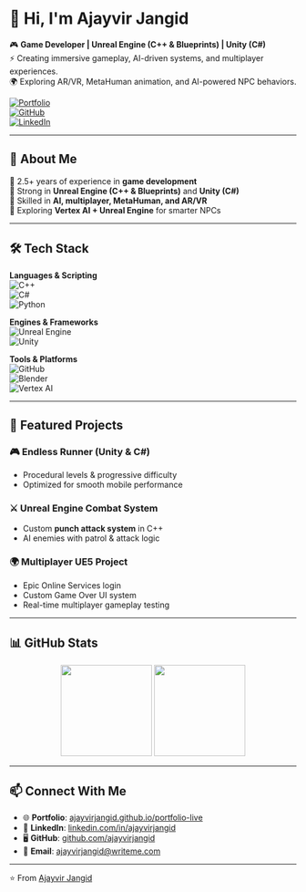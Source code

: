 # 👋 Hi, I'm Ajayvir Jangid  

🎮 **Game Developer | Unreal Engine (C++ & Blueprints) | Unity (C#)**  
⚡ Creating immersive gameplay, AI-driven systems, and multiplayer experiences.  
🌍 Exploring AR/VR, MetaHuman animation, and AI-powered NPC behaviors.  

[![Portfolio](https://img.shields.io/badge/🌐%20Portfolio-ajayvirjangid.github.io-blue?style=for-the-badge)](https://ajayvirjangid.github.io/portfolio-live/)  
[![GitHub](https://img.shields.io/badge/GitHub-ajayvirjangid-black?style=for-the-badge&logo=github)](https://github.com/ajayvirjangid)  
[![LinkedIn](https://img.shields.io/badge/LinkedIn-ajayvirjangid-blue?style=for-the-badge&logo=linkedin)](https://in.linkedin.com/in/ajayvir-jangid-b3193a225)  

---

## 🚀 About Me  

🔹 2.5+ years of experience in **game development**  
🔹 Strong in **Unreal Engine (C++ & Blueprints)** and **Unity (C#)**  
🔹 Skilled in **AI, multiplayer, MetaHuman, and AR/VR**  
🔹 Exploring **Vertex AI + Unreal Engine** for smarter NPCs  

---

## 🛠️ Tech Stack  

**Languages & Scripting**  
![C++](https://img.shields.io/badge/C++-00599C?style=for-the-badge&logo=cplusplus&logoColor=white)  
![C#](https://img.shields.io/badge/C%23-239120?style=for-the-badge&logo=c-sharp&logoColor=white)  
![Python](https://img.shields.io/badge/Python-3776AB?style=for-the-badge&logo=python&logoColor=white)  

**Engines & Frameworks**  
![Unreal Engine](https://img.shields.io/badge/Unreal%20Engine-0E1128?style=for-the-badge&logo=unrealengine&logoColor=white)  
![Unity](https://img.shields.io/badge/Unity-000000?style=for-the-badge&logo=unity&logoColor=white)  

**Tools & Platforms**  
![GitHub](https://img.shields.io/badge/GitHub-181717?style=for-the-badge&logo=github)  
![Blender](https://img.shields.io/badge/Blender-F5792A?style=for-the-badge&logo=blender&logoColor=white)  
![Vertex AI](https://img.shields.io/badge/Vertex%20AI-4285F4?style=for-the-badge&logo=googlecloud&logoColor=white)  

---

## 🎯 Featured Projects  

### 🎮 Endless Runner (Unity & C#)  
- Procedural levels & progressive difficulty  
- Optimized for smooth mobile performance  

### ⚔️ Unreal Engine Combat System  
- Custom **punch attack system** in C++  
- AI enemies with patrol & attack logic  

### 🌍 Multiplayer UE5 Project  
- Epic Online Services login  
- Custom Game Over UI system  
- Real-time multiplayer gameplay testing  

---

## 📊 GitHub Stats  

<p align="center">
  <img src="https://github-readme-stats.vercel.app/api?username=ajayvirjangid&show_icons=true&theme=tokyonight&hide_border=true" height="160px"/>
  <img src="https://github-readme-streak-stats.herokuapp.com?user=ajayvirjangid&theme=tokyonight&hide_border=true" height="160px"/>
</p>

---

## 📫 Connect With Me  

- 🌐 **Portfolio**: [ajayvirjangid.github.io/portfolio-live](https://ajayvirjangid.github.io/portfolio-live/)  
- 💼 **LinkedIn**: [linkedin.com/in/ajayvirjangid](https://in.linkedin.com/in/ajayvir-jangid-b3193a225)  
- 🖥️ **GitHub**: [github.com/ajayvirjangid](https://github.com/ajayvirjangid)  
- 📧 **Email**: ajayvirjangid@writeme.com 

---

⭐️ From [Ajayvir Jangid](https://github.com/ajayvirjangid)  
